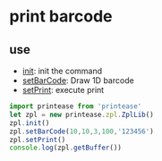 # print barcode <Badge type="danger" text="beta" />

## use

 - [init](/src/api/zpl#init): init the command
 - [setBarCode](/src/api/zpl#setbarcode): Draw 1D barcode
 - [setPrint](/src/api/zpl#setprint): execute print

```js
import printease from 'printease'
let zpl = new printease.zpl.ZplLib()
zpl.init() 
zpl.setBarCode(10,10,3,100,'123456')
zpl.setPrint()
console.log(zpl.getBuffer())
```